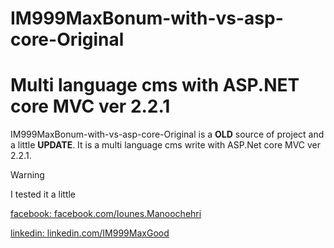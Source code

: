 # IM999MaxBonum-with-vs-asp-core-Original

# Multi language cms with ASP.NET core MVC ver 2.2.1

IM999MaxBonum-with-vs-asp-core-Original is a **OLD** source of project and a little **UPDATE**. It is a multi language cms write with ASP.Net core MVC ver 2.2.1.

>[!WARNING]
>I tested it a little


[facebook: facebook.com/Iounes.Manoochehri](https://facebook.com/Iounes.Manoochehri)

[linkedin: linkedin.com/IM999MaxGood](https://ir.linkedin.com/in/im999maxgood)
